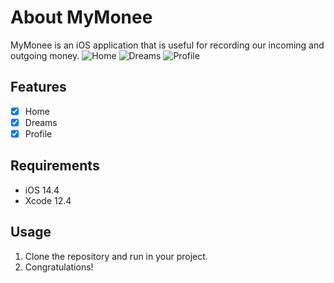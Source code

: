 # About MyMonee
MyMonee is an iOS application that is useful for recording our incoming and outgoing money.
![Home](https://user-images.githubusercontent.com/58168783/120272877-f212af00-c2d7-11eb-8340-7c5cadd07b45.png)
![Dreams](https://user-images.githubusercontent.com/58168783/120272887-f50d9f80-c2d7-11eb-89d5-bfd562079315.png)
![Profile](https://user-images.githubusercontent.com/58168783/120272895-f76ff980-c2d7-11eb-87ed-fb4a10da39a7.png)

## Features
- [x] Home
- [x] Dreams
- [x] Profile

## Requirements
- iOS 14.4
- Xcode 12.4

## Usage
1. Clone the repository and run in your project.  
2. Congratulations!
